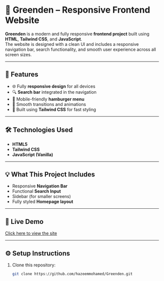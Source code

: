 # 🌿 Greenden – Responsive Frontend Website

**Greenden** is a modern and fully responsive **frontend project** built using **HTML**, **Tailwind CSS**, and **JavaScript**.  
The website is designed with a clean UI and includes a responsive navigation bar, search functionality, and smooth user experience across all screen sizes.

---

## 🚀 Features
- 🌐 Fully **responsive design** for all devices  
- 🔍 **Search bar** integrated in the navigation  
- 📱 Mobile-friendly **hamburger menu**  
- 💨 Smooth transitions and animations  
- 🧩 Built using **Tailwind CSS** for fast styling  

---

## 🛠️ Technologies Used
- **HTML5**
- **Tailwind CSS**
- **JavaScript (Vanilla)**

---

## 💡 What This Project Includes
- Responsive **Navigation Bar**
- Functional **Search Input**
- Sidebar (for smaller screens)
- Fully styled **Homepage layout**

---
## 🚀 Live Demo
<a href="https://hazeemmohamed.github.io/Greenden/">Click here to view the site</a>

---

## ⚙️ Setup Instructions
1. Clone this repository:
   ```bash
   git clone https://github.com/hazeemmohamed/Greenden.git
